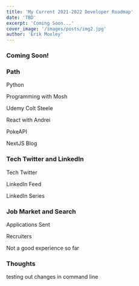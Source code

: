 ```yaml
---
title: 'My Current 2021-2022 Developer Roadmap'
date: 'TBD'
excerpt: 'Coming Soon...'
cover_image: '/images/posts/img2.jpg'
author: 'Erik Moxley'
---
```


<h3>Coming Soon!</h3>
<h3>Path</h3>
Python

Programming with Mosh

Udemy
Colt Steele

React with Andrei

PokeAPI

NextJS Blog

<h3>Tech Twitter and LinkedIn</h3>
Tech Twitter


LinkedIn Feed

LinkedIn Series


<h3>Job Market and Search</h3>
Applications Sent

Recruiters

Not a good experience so far


<h3>Thoughts</h3>
testing out changes in command line
